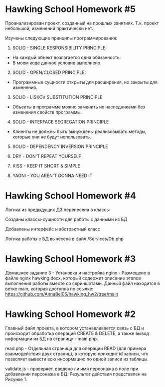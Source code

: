 # Hawking School Homework #5

Проанализирован проект, созданный на прошлых занятиях. Т.к. проект небольшой,
изменений практически нет.

Изучены следующие принципы программирования:

1. SOLID - SINGLE RESPONSIBILITY PRINCIPLE:
- На каждый объект возлагается одна обязанность.
- В моем коде данное условие выполнено.

2. SOLID - OPEN/CLOSED PRINCIPLE:
- Программные сущности открыты для расширения, но закрыты для изменения.

3. SOLID - LISKOV SUBSTITUTION PRINCIPLE
- Объекты в программе можно заменить их наследниками без изменения свойств программы.

4. SOLID - INTERFACE SEGREGATION PRINCIPLE
- Клиенты не должны быть вынуждены реализовывать методы, которые они не будут использовать.

5. SOLID - DEPENDENCY INVERSION PRINCIPLE

6. DRY - DON'T REPEAT YOURSELF

7. KISS - KEEP IT SHORT & SIMPLE

8. YAGNI - YOU AREN'T GONNA NEED IT

# Hawking School Homework #4

Логика из предыдущих ДЗ перенесена в классы

Созданы классы-сущности для работы с данными из БД

Добавлены интерфейс и абстрактный класс

Логика работы с БД вынесена в файл /Services/Db.php

# Hawking School Homework #3

Домашнее задание 3 - Установка и настройка nginx - Размещено в файле nginx hawking.docx, который содержит описание этапов выполнения работы вместе со скриншотами. Данный файл находится в ветке main, которая доступна по ссылке: https://github.com/AnnaBel05/hawking_hw2/tree/main

# Hawking School Homework #2
Главный файл проекта, в котором устанавливается связь с БД и происходит обработка операций CREATE & DELETE, а также вывод информации из БД на страницу - main.php. 


read.php - Отдельная страница для операции READ (для примера взаимодействия двух страниц), в которую приходит id записи, что позволяет вывести всю информацию по одной записи из таблицы.


validate.js - проверяет, введено ли имя персонажа в поле при добавлении персонажа в БД. Результат действия представлен на Рисунке 1.
